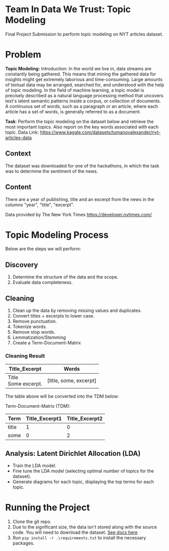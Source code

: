 # Team In Data We Trust: Topic Modeling
Final Project Submission to perform topic modeling on NYT articles dataset.

# Problem
**Topic Modeling:**
Introduction: In the world we live in, data streams are constantly being gathered. This means that mining the gathered data for insights might get extremely laborious and time-consuming. Large amounts of textual data may be arranged, searched for, and understood with the help of topic modeling. In the field of machine learning, a topic model is precisely described as a natural language processing method that uncovers text's latent semantic patterns inside a corpus, or collection of documents. A continuous set of words, such as a paragraph or an article, where each article has a set of words, is generally referred to as a document.

**Task**: Perform the topic modeling on the dataset below and retrieve the most important topics. Also report on the key words associated with each topic.
Data Link: https://www.kaggle.com/datasets/tumanovalexander/nyt-articles-data

## Context
The dataset was downloaded for one of the hackathons, in which the task was to determine the sentiment of the news.

## Content
There are a year of publishing, title and an excerpt from the news in the columns "year", "title", "excerpt".

Data provided by The New York Times https://developer.nytimes.com/

# Topic Modeling Process
Below are the steps we will perform:
## Discovery
1. Determine the structure of the data and the scope.
1. Evaluate data completeness.
## Cleaning
1. Clean up the data by removing missing values and duplicates.
1. Convert titles + excerpts to lower case.
1. Remove punctuation.
1. Tokenize words.
1. Remove stop words.
1. Lemmatization/Stemming
1. Create a Term-Document-Matrix

### Cleaning Result
|Title_Excerpt|Words|
|---|---|
|Title<br>Some excerpt.|[title, some, excerpt]|

The table above will be converted into the TDM below:

Term-Document-Matrix (TDM):

|Term|Title_Excerpt1|Title_Excerpt2|
|---|---|---|
|title|1|0|
|some|0|2|

## Analysis: Latent Dirichlet Allocation (LDA)
- Train the LDA model.
- Fine tune the LDA model (selecting optimal number of topics for the dataset).
- Generate diagrams for each topic, displaying the top terms for each topic.

# Running the Project
1. Clone the git repo.
1. Due to the significant size, the data isn't stored along with the source code. You will need to download the dataset. [See docs here](src/raw_data/README.md)
1. Run `pip install -r .\requirements.txt` to install the necessary packages.